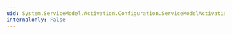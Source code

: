 ```yaml
---
uid: System.ServiceModel.Activation.Configuration.ServiceModelActivationSectionGroup.GetSectionGroup(System.Configuration.Configuration)
internalonly: False
---
```


